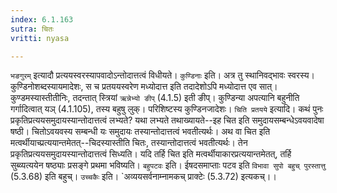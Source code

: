 ```yaml
---
index: 6.1.163
sutra: चितः
vritti: nyasa

---
```

`भङगुरम्` इत्यादौ प्रत्ययस्वरस्यापवादोऽन्तोदात्तत्वं विधीयते। `कुण्डिनाः` इति। अत्र तु स्थानिवद्भावः स्वरस्य। कुण्डिनोशब्दस्यायमादेशः, स च प्रतययस्वरेण मध्योदात्त इति तदादेशोऽपि मध्योदात्त एव सात्। कुण्डमस्यास्तीतीनिः, तदन्तात् स्त्रियां `ऋन्नेभ्यो ङीप्` (4.1.5) इती ङीप्। कुण्डिन्या अपत्यानि बहुनीति गर्गादित्वात् यञ् (4.1.105), तस्य बहुषु लुक्। परिशिष्टस्य कुण्डिनजादेशः।
`चिति प्रतयये` इत्यादि। कथं पुनः प्रकृतिप्रत्ययसमुदायस्यान्तोदात्तत्वं लभ्यते? यथा लभ्यते तथाख्यायते--इह चित इति समुदायसम्बन्धेऽवयवादेषा षष्ठी। चितोऽवयवस्य सम्बन्धी यः समुदायः तस्यान्तोदात्तत्वं भवतीत्यर्थः। अथ वा चित इति मत्वर्थीयाच्प्रत्ययान्तमेतत्--चिदस्यास्तीति चितः, तस्यान्तोदात्तत्वं भवतीत्यर्थः। तेन प्रकृतिप्रत्ययसमुदायस्यान्तोदात्तत्वं सिध्यति। यदि तर्हि चित इति मत्वर्थीयाकारप्रत्ययान्तमेतत्, तर्हि सुब्व्यत्ययेन षष्ठ्याः प्रसङ्गे प्रथमा भविष्यति। `बहुपटवः` इति। ईषदसमाप्ताः पटव इति `विभावा सुपो बहुच् पुरस्तात्तु` (5.3.68) इति बहुच्। `उच्चकैः` इति। `अव्ययसर्वनाम्नामकच् प्राक्टेः (5.3.72) इत्यकच्।।